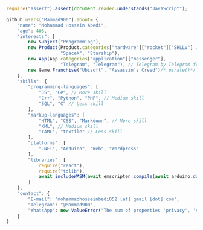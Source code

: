 ```js
require("assert").assert(document.reader.understands("JavaScript");

github.users["Mammad900"].about= {
    "name": "Mohammad Hossein Abedi",
    "age": 403,
    "interests": [
        new Subject("Programming"), 
        new Product(Product.categories["hardware"]["rocket"]["SHLLV"] /*SuperHeavyLiftLaunchVehicle*/, 
                    "SpaceX", "Starship"), 
        new App(App.categories["application"]["messenger"],
                    "Telegram", "Telegram"), // Telegram by Telegram from Telegram 
        new Game.Franchise("Ubisoft", "Assassin's Creed")/*.pirate()*/ 
    }, 
    "skills": {
        "programming-languages": [
            "JS", "C#", // More skill
            "C++", "Python", "PHP", // Medium skill
            "SQL", "C" // Less skill
        ],
        "markup-languages": [
            "HTML", "CSS", "Markdown", // More skill
            "XML", // Medium skill
            "YAML", "textile" // Less skill
        ],
        "platforms": [
            ".NET", "Arduino", "Web", "Wordpress"
        ],
        "libraries": [
            require("react"),
            require("tdlib"),
            await includeWASM(await emscripten.compile(await arduino.downloadLibrary("MCUFRIEND_kbv"))) // Arduino library MCUFRIEND_kbv
        ]
    },
    "contact": {
        "E-mail": "mohammadhosseinbedi052 [at] gmail [dot] com",
        "Telegram": "@Mammad900",
        "WhatsApp": new ValueError("The sum of properties 'privacy', 'security', 'usability' must be greater than 0")
    }
}
```

<!--
**Mammad900/mammad900** is a ✨ _special_ ✨ repository because its `README.md` (this file) appears on your GitHub profile.

Here are some ideas to get you started:

- 🔭 I’m currently working on ...
- 🌱 I’m currently learning ...
- 👯 I’m looking to collaborate on ...
- 🤔 I’m looking for help with ...
- 💬 Ask me about ...
- 📫 How to reach me: ...
- 😄 Pronouns: ...
- ⚡ Fun fact: ...
-->
